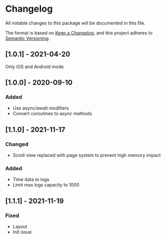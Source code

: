 # Changelog
All notable changes to this package will be documented in this file.

The format is based on [Keep a Changelog](https://keepachangelog.com/en/1.0.0/),
and this project adheres to [Semantic Versioning](https://semver.org/spec/v2.0.0.html).

## [1.0.1] - 2021-04-20
Only iOS and Android mode

## [1.0.0] - 2020-09-10
### Added
- Use async/await modifiers
- Convert coroutines to async methods

## [1.1.0] - 2021-11-17
### Changed
- Scroll view replaced with page system to prevent high memory impact

### Added
- Time data to logs
- Limit max logs capacity to 1000

## [1.1.1] - 2021-11-19
### Fixed
- Layout
- Init issue